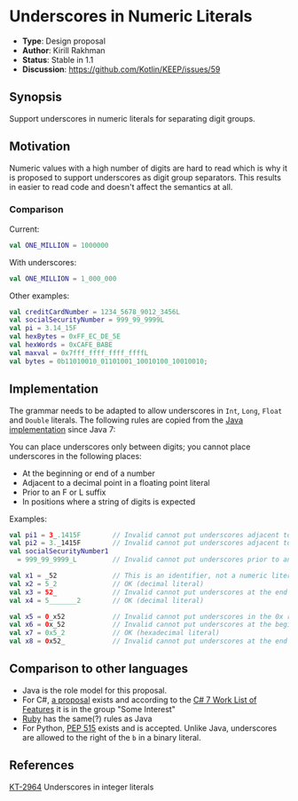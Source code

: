 # Underscores in Numeric Literals

* **Type**: Design proposal
* **Author**: Kirill Rakhman
* **Status**: Stable in 1.1
* **Discussion**: https://github.com/Kotlin/KEEP/issues/59

## Synopsis

Support underscores in numeric literals for separating digit groups.

## Motivation

Numeric values with a high number of digits are hard to read which is why it is proposed to support underscores as digit group separators. This results in easier to read code and doesn't affect the semantics at all.

### Comparison

Current:
```kotlin
val ONE_MILLION = 1000000
```

With underscores:
```kotlin
val ONE_MILLION = 1_000_000
```

Other examples:
```kotlin
val creditCardNumber = 1234_5678_9012_3456L
val socialSecurityNumber = 999_99_9999L
val pi = 3.14_15F
val hexBytes = 0xFF_EC_DE_5E
val hexWords = 0xCAFE_BABE
val maxval = 0x7fff_ffff_ffff_ffffL
val bytes = 0b11010010_01101001_10010100_10010010;
```

## Implementation

The grammar needs to be adapted to allow underscores in `Int`, `Long`, `Float` and `Double` literals. The following rules are copied from the [Java implementation](http://docs.oracle.com/javase/7/docs/technotes/guides/language/underscores-literals.html) since Java 7:

You can place underscores only between digits; you cannot place underscores in the following places:

- At the beginning or end of a number
- Adjacent to a decimal point in a floating point literal
- Prior to an F or L suffix
- In positions where a string of digits is expected

Examples:

```kotlin
val pi1 = 3_.1415F        // Invalid cannot put underscores adjacent to a decimal poval
val pi2 = 3._1415F        // Invalid cannot put underscores adjacent to a decimal poval
val socialSecurityNumber1
  = 999_99_9999_L         // Invalid cannot put underscores prior to an L suffix

val x1 = _52              // This is an identifier, not a numeric literal
val x2 = 5_2              // OK (decimal literal)
val x3 = 52_              // Invalid cannot put underscores at the end of a literal
val x4 = 5_______2        // OK (decimal literal)

val x5 = 0_x52            // Invalid cannot put underscores in the 0x radix prefix
val x6 = 0x_52            // Invalid cannot put underscores at the beginning of a number
val x7 = 0x5_2            // OK (hexadecimal literal)
val x8 = 0x52_            // Invalid cannot put underscores at the end of a number
```

## Comparison to other languages

- Java is the role model for this proposal.
- For C#, [a proposal](https://github.com/dotnet/roslyn/issues/216) exists and according to the [C# 7 Work List of Features](https://github.com/dotnet/roslyn/issues/2136) it is in the group "Some Interest"
- [Ruby](https://docs.ruby-lang.org/en/2.0.0/syntax/literals_rdoc.html) has the same(?) rules as Java
- For Python, [PEP 515](https://www.python.org/dev/peps/pep-0515/) exists and is accepted. Unlike Java, underscores are allowed to the right of the `b` in a binary literal.

## References

[KT-2964](https://youtrack.jetbrains.com/issue/KT-2964) Underscores in integer literals 
